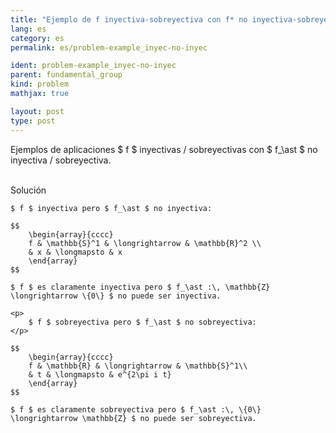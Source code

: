 ```yaml
---
title: "Ejemplo de f inyectiva-sobreyectiva con f* no inyectiva-sobreyectiva"
lang: es
category: es
permalink: es/problem-example_inyec-no-inyec

ident: problem-example_inyec-no-inyec
parent: fundamental_group
kind: problem
mathjax: true

layout: post
type: post
---
```


<div>

Ejemplos de aplicaciones $ f $ inyectivas / sobreyectivas con $ f_\ast $ no inyectiva / sobreyectiva.

</div><br>

<div class="bcblue boxdissap">
Solución
</div>

<div class="dissap">

	$ f $ inyectiva pero $ f_\ast $ no inyectiva:
	
	$$ 
		\begin{array}{cccc}
		f & \mathbb{S}^1 & \longrightarrow & \mathbb{R}^2 \\ 
		& x & \longmapsto & x
		\end{array}
	$$
	
	$ f $ es claramente inyectiva pero $ f_\ast :\, \mathbb{Z} \longrightarrow \{0\} $ no puede ser inyectiva.
	
	<p>
		$ f $ sobreyectiva pero $ f_\ast $ no sobreyectiva:
	</p>
	
	$$
		\begin{array}{cccc}
		f & \mathbb{R} & \longrightarrow & \mathbb{S}^1\\ 
		& t & \longmapsto & e^{2\pi i t}
		\end{array}  
	$$
	
	$ f $ es claramente sobreyectiva pero $ f_\ast :\, \{0\} \longrightarrow \mathbb{Z} $ no puede ser sobreyectiva.

</div>
